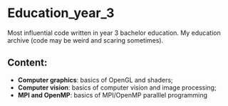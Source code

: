# Education_year_3

Most influential code written in year 3 bachelor education. My education archive (code may be weird and scaring sometimes).

## Content:
* **Computer graphics**: basics of OpenGL and shaders;
* **Computer vision**: basics of computer vision and image processing;
* **MPI and OpenMP**: basics of MPI/OpenMP paralllel programming
